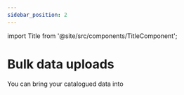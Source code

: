 ```yaml
---
sidebar_position: 2
---
```


import Title from '@site/src/components/TitleComponent';

# Bulk data uploads
You can bring your catalogued data into <Title/>.


## 1. Download the batch upload templates
To batch upload your catalouged data into <Title/>, ensure your data is formatted according to the batch upload template. You will need six templates for a complete batch upload: one each for Project, Camera, Location, Subproject, Camera Check and Image .csv files. To begin migrating your data, download a blank **[batch upload template](https://drive.google.com/drive/folders/12eqhTxTVB35ex1-EFBrUGaBV6gid8Eju)**.


## 2. Complete the templates with your data
Enter your data into each template, ensuring you refer to the **[Batch Upload Guide](https://docs.google.com/spreadsheets/d/1IOTO1-rlP5XJVvs1DhTMH_Ir7rAp8GW7/edit#gid=519033571)** for default values, accepted formats, and required fields. Here are some important steps and recommendations:

- **Map Species Names:** Ensure scientific or common names used in your project are mapped to the Wild Eyes taxonomy list before bulk uploading. The Species ID is required for each image and populates species_id field in the images_template.csv file. 
- **File Naming Conventions:** Avoid spaces and special characters (hyphens and underscores are OK) in your file names. The images_template.csv includes fields for image filenames. Follow best practices by avoiding spaces and special characters in these fields.
- **Non-Required Fields:** Leave non-required fields blank if they are not applicable to your project. Do not enter "NA" or "None." For example, if your project does not use subprojects, leave the subproject_name field blank in the cameraCheck_template.csv.
- **Separate Files for Multiple Projects:** Create separate files for each project. If you are batch uploading multiple projects, create separate files for each template. For instance, for two projects, you will have 12 (subproject.csv are optional) files in total: 2 project.csv files, 2 cameraCheck.csv files, 2 camera.csv files, 2 location.csv and 2 images.csv files and 2 subproject.csv files.
- **Save as .csv:** Save your completed templates as .csv files, not Excel files, to preserve date/time formats and trailing zeros.

## 3. Create a new project
You can import your project.csv file to automatically populate your form.

## 4. Bulk upload cameras
To upload your camera.csv file:

1. Click on the "Import CSV" button.
2. Select the CSV file that has the camera details.
3. Then click the "Submit import data" link that appears next to the "Import CSV" button to upload.

<!-- Picture Here -->
![](../getting-started-images/cameras/batch-or-bulk-upload.png) 


## 5. Bulk upload locations
To upload your location.csv file:

1. Click on the "Import CSV" button.
2. Select the CSV file that has the location details.
3. Then click the "Submit import data" link that appears next to the "Import CSV" button to upload.

<!-- Picture Here -->
![](../getting-started-images/locations/batch-bulk-upload.png)


## 6. Bulk upload camera checks
To upload your camera-check.csv file:

1. Click on the Import CSV button.
2. Then select your CSV file containing the camera check data.
3. Then click the "Submit import data" link that appears next to the "Import CSV" button to upload.

<!-- Picture Here -->
![](../getting-started-images/camera-checks/batch-bulk-upload-camera-checks.png) 



## 7. Upload images
Refer to **[upload images](/docs/upload/upload-images)** page on how to upload your images.


## 8. Bulk upload catalogued data

If images uploaded in the **Identify** page have already been identified, organize your data in a CSV file using the correct format. Please refer to the **[<Title/> Batch upload guide](https://drive.google.com/drive/folders/14IctEBIenhSC7duImD5uH_f575h3rMwO)** (image_template.csv) for detailed instruction on how to upload your **image metadata**. 

To upload your catalogued data (image.csv):

1. Click on Import CSV button.
2. Select your file.
3. Click on the blue Submit import data link next to the Import CSV button.
4. If there are no errors, you should then be able to see a success notification and a table with your data will appear below. Review that your images are identified correctly, by navigating to the **Identify** page.

***Note:*** *Report any issues encountered.*

<!-- Picture Here -->
![](../getting-started-images/catalogued/cataloguedImport.png)

